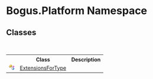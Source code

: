 # Bogus.Platform Namespace

## Classes
&nbsp;<table><tr><th></th><th>Class</th><th>Description</th></tr><tr><td>![Public class](media/pubclass.gif "Public class")</td><td><a href="T_Bogus_Platform_ExtensionsForType">ExtensionsForType</a></td><td /></tr></table>&nbsp;

